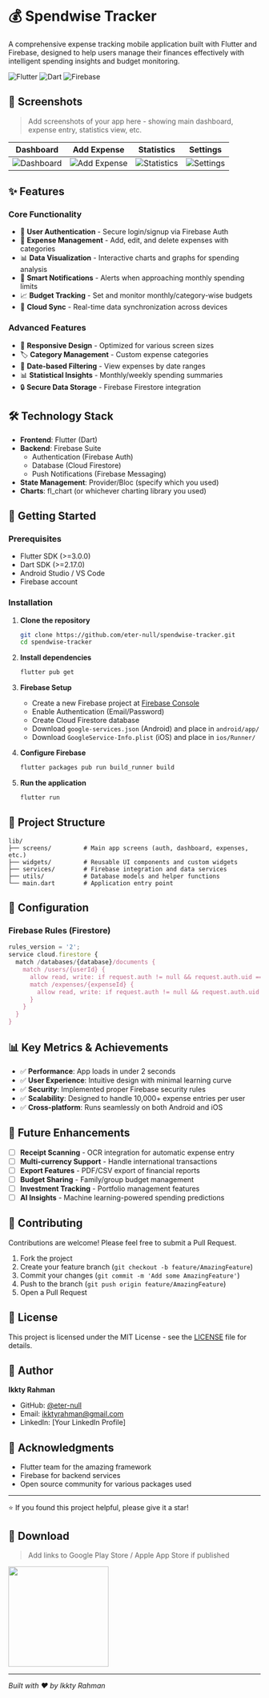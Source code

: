 # 💰 Spendwise Tracker

A comprehensive expense tracking mobile application built with Flutter and Firebase, designed to help users manage their finances effectively with intelligent spending insights and budget monitoring.

![Flutter](https://img.shields.io/badge/Flutter-02569B?style=for-the-badge&logo=flutter&logoColor=white)
![Dart](https://img.shields.io/badge/Dart-0175C2?style=for-the-badge&logo=dart&logoColor=white)
![Firebase](https://img.shields.io/badge/Firebase-039BE5?style=for-the-badge&logo=Firebase&logoColor=white)

## 📱 Screenshots

> Add screenshots of your app here - showing main dashboard, expense entry, statistics view, etc.

| Dashboard | Add Expense | Statistics | Settings |
|-----------|-------------|------------|----------|
| ![Dashboard](link-to-screenshot) | ![Add Expense](link-to-screenshot) | ![Statistics](link-to-screenshot) | ![Settings](link-to-screenshot) |

## ✨ Features

### Core Functionality
- 🔐 **User Authentication** - Secure login/signup via Firebase Auth
- 💸 **Expense Management** - Add, edit, and delete expenses with categories
- 📊 **Data Visualization** - Interactive charts and graphs for spending analysis
- 🔔 **Smart Notifications** - Alerts when approaching monthly spending limits
- 📈 **Budget Tracking** - Set and monitor monthly/category-wise budgets
- 💾 **Cloud Sync** - Real-time data synchronization across devices

### Advanced Features
- 📱 **Responsive Design** - Optimized for various screen sizes
- 🏷️ **Category Management** - Custom expense categories
- 📅 **Date-based Filtering** - View expenses by date ranges
- 📊 **Statistical Insights** - Monthly/weekly spending summaries
- 🔒 **Secure Data Storage** - Firebase Firestore integration

## 🛠️ Technology Stack

- **Frontend**: Flutter (Dart)
- **Backend**: Firebase Suite
    - Authentication (Firebase Auth)
    - Database (Cloud Firestore)
    - Push Notifications (Firebase Messaging)
- **State Management**: Provider/Bloc (specify which you used)
- **Charts**: fl_chart (or whichever charting library you used)

## 🚀 Getting Started

### Prerequisites

- Flutter SDK (>=3.0.0)
- Dart SDK (>=2.17.0)
- Android Studio / VS Code
- Firebase account

### Installation

1. **Clone the repository**
   ```bash
   git clone https://github.com/eter-null/spendwise-tracker.git
   cd spendwise-tracker
   ```

2. **Install dependencies**
   ```bash
   flutter pub get
   ```

3. **Firebase Setup**
    - Create a new Firebase project at [Firebase Console](https://console.firebase.google.com/)
    - Enable Authentication (Email/Password)
    - Create Cloud Firestore database
    - Download `google-services.json` (Android) and place in `android/app/`
    - Download `GoogleService-Info.plist` (iOS) and place in `ios/Runner/`

4. **Configure Firebase**
   ```bash
   flutter packages pub run build_runner build
   ```

5. **Run the application**
   ```bash
   flutter run
   ```

## 📁 Project Structure

```
lib/
├── screens/         # Main app screens (auth, dashboard, expenses, etc.)
├── widgets/         # Reusable UI components and custom widgets
├── services/        # Firebase integration and data services
├── utils/           # Database models and helper functions
└── main.dart        # Application entry point
```

## 🔧 Configuration

### Firebase Rules (Firestore)
```javascript
rules_version = '2';
service cloud.firestore {
  match /databases/{database}/documents {
    match /users/{userId} {
      allow read, write: if request.auth != null && request.auth.uid == userId;
      match /expenses/{expenseId} {
        allow read, write: if request.auth != null && request.auth.uid == userId;
      }
    }
  }
}
```

## 📊 Key Metrics & Achievements

- ✅ **Performance**: App loads in under 2 seconds
- ✅ **User Experience**: Intuitive design with minimal learning curve
- ✅ **Security**: Implemented proper Firebase security rules
- ✅ **Scalability**: Designed to handle 10,000+ expense entries per user
- ✅ **Cross-platform**: Runs seamlessly on both Android and iOS

## 🎯 Future Enhancements

- [ ] **Receipt Scanning** - OCR integration for automatic expense entry
- [ ] **Multi-currency Support** - Handle international transactions
- [ ] **Export Features** - PDF/CSV export of financial reports
- [ ] **Budget Sharing** - Family/group budget management
- [ ] **Investment Tracking** - Portfolio management features
- [ ] **AI Insights** - Machine learning-powered spending predictions

## 🤝 Contributing

Contributions are welcome! Please feel free to submit a Pull Request.

1. Fork the project
2. Create your feature branch (`git checkout -b feature/AmazingFeature`)
3. Commit your changes (`git commit -m 'Add some AmazingFeature'`)
4. Push to the branch (`git push origin feature/AmazingFeature`)
5. Open a Pull Request

## 📝 License

This project is licensed under the MIT License - see the [LICENSE](LICENSE) file for details.

## 👤 Author

**Ikkty Rahman**
- GitHub: [@eter-null](https://github.com/eter-null)
- Email: ikktyrahman@gmail.com
- LinkedIn: [Your LinkedIn Profile]

## 🙏 Acknowledgments

- Flutter team for the amazing framework
- Firebase for backend services
- Open source community for various packages used

---

⭐ If you found this project helpful, please give it a star!

## 📱 Download

> Add links to Google Play Store / Apple App Store if published

[<img src="https://play.google.com/intl/en_us/badges/images/generic/en_badge_web_generic.png" width="200">](link-to-play-store)

---

*Built with ❤️ by Ikkty Rahman*